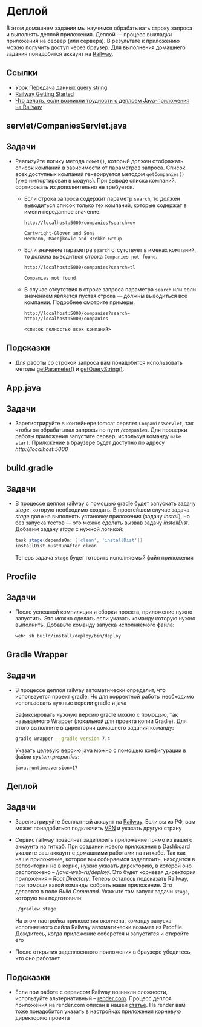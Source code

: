 # Деплой

В этом домашнем задании мы научимся обрабатывать строку запроса и выполнять деплой приложения. Деплой — процесс выкладки приложения на сервер (или сервера). В результате к приложению можно получить доступ через браузер. Для выполнения домашнего задания понадобится аккаунт на [Railway](https://railway.app/).

## Ссылки

* [Урок Передача данных query string](https://ru.hexlet.io/courses/http_protocol/lessons/query_string/theory_unit)
* [Railway Getting Started](https://docs.railway.app/getting-started)
* [Что делать, если возникли трудности с деплоем Java-приложения на Railway](https://ru.hexlet.io/blog/posts/render-java)

## servlet/CompaniesServlet.java

## Задачи

* Реализуйте логику метода `doGet()`, который должен отображать список компаний в зависимости от параметров запроса. Список всех доступных компаний генерируется методом `getCompanies()` (уже импортирован в модуль). При выводе списка компаний, сортировать их дополнительно не требуется.

  * Если строка запроса содержит параметр `search`, то должен выводиться список только тех компаний, которые содержат в имени переданное значение.

    ```text
    http://localhost:5000/companies?search=ov

    Cartwright-Glover and Sons
    Hermann, Macejkovic and Brekke Group
    ```

  * Если значение параметра `search` отсутствует в именах компаний, то должна выводиться строка `Companies not found`.

    ```text
    http://localhost:5000/companies?search=tl

    Companies not found
    ```

  * В случае отсутствия в строке запроса параметра `search` или если значением является пустая строка — должны выводиться все компании. Подробнее смотрите примеры.

    ```text
    http://localhost:5000/companies?search=
    http://localhost:5000/companies

    <список полностью всех компаний>
    ```

## Подсказки

* Для работы со строкой запроса вам понадобится использовать методы [getParameter()](https://javaee.github.io/javaee-spec/javadocs/javax/servlet/ServletRequest.html#getParameter-java.lang.String-) и [getQueryString()](https://javaee.github.io/javaee-spec/javadocs/javax/servlet/http/HttpServletRequest.html#getQueryString--).

## App.java

## Задачи

* Зарегистрируйте в контейнере tomcat сервлет `CompaniesServlet`, так чтобы он обрабатывал запросы по пути `/companies`. Для проверки работы приложения запустите сервер, используя команду `make start`. Приложение в браузере будет доступно по адресу *http://localhost:5000*

## build.gradle

## Задачи

* В процессе деплоя railway с помощью gradle будет запускать задачу *stage*, которую необходимо создать. В простейшем случае задача *stage* должна выполнять установку приложения (задачу *install*), но без запуска тестов — это можно сделать вызвав задачу *installDist*. Добавим задачу *stage* с нужной логикой:

  ```groovy
  task stage(dependsOn: ['clean', 'installDist'])
  installDist.mustRunAfter clean
  ```

  Теперь задача `stage` будет готовить исполняемый файл приложения

## Procfile

## Задачи

* После успешной компиляции и сборки проекта, приложение нужно запустить. Это можно сделать если указать команду которую нужно выполнить. Добавьте команду запуска исполняемого файла:

  ```bash
  web: sh build/install/deploy/bin/deploy
  ```

## Gradle Wrapper

## Задачи

* В процессе деплоя railway автоматически определит, что используется проект gradle. Но для корректной работы необходимо использовать нужные версии gradle и java

    Зафиксировать нужную версию gradle можно с помощью, так называемого Wrapper (локальной для проекта копии Gradle). Для этого выполните в директории домашнего задания команду:

    ```bash
    gradle wrapper --gradle-version 7.4
    ```

    Указать целевую версию java можно с помощью конфигурации в файле *system.properties*:

    ```text
    java.runtime.version=17
    ```

## Деплой

## Задачи

* Зарегистрируйте бесплатный аккаунт на [Railway](https://railway.app/). Если вы из РФ, вам может понадобиться подключить [VPN](https://github.com/Hexlet/hexlet-unblock) и указать другую страну
* Сервис railway позволяет задеплоить приложение прямо из вашего аккаунта на гитхаб. При создании нового приложения в Dashboard укажите ваш аккаунт с домашними работами на гитхабе. Так как наше приложение, которое мы собираемся задеплоить, находится в репозитории не в корне, нужно указать директорию, в которой оно расположено – */java-web-ru/deploy/*. Это будет корневая директория приложения – *Root Directory*. Теперь осталось подсказать Railway, при помощи какой команды собрать наше приложение. Это делается в поле *Build Command*. Укажите там запуск задачи `stage`, которую мы подготовили:

  ```bash
  ./gradlew stage
  ```

  На этом настройка приложения окончена, команду запуска исполняемого файла Railway автоматически возьмет из Procfile. Дождитесь, когда приложение соберется и запустится и откройте его
* После открытия задеплоенного приложения в браузере убедитесь, что оно работает

## Подсказки

* Если при работе с сервисом Railway возникли сложности, используйте альтернативный – [render.com](https://render.com). Процесс деплоя приложения на render.com описан в нашей [статье](https://ru.hexlet.io/blog/posts/render-java). На render вам тоже понадобится указать в настройках приложения корневую директорию проекта

